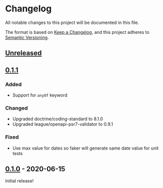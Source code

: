 # Changelog

All notable changes to this project will be documented in this file.

The format is based on [Keep a Changelog](https://keepachangelog.com/en/1.0.0/), and this project adheres to [Semantic Versioning](https://semver.org/spec/v2.0.0.html).

## [Unreleased]

## [0.1.1]
### Added
- Support for `anyOf` keyword 

### Changed
- Upgraded doctrine/coding-standard to 8.1.0
- Upgraded league/openapi-psr7-validator to 0.9.1

### Fixed
- Use max value for dates so faker will generate same date value for unit tests

## [0.1.0] - 2020-06-15

Initial release!

[Unreleased]: https://github.com/canvural/php-openapi-faker/compare/0.1.1...HEAD
[0.1.1]: https://github.com/canvural/php-openapi-faker/compare/0.1.1...0.1.0
[0.1.0]: https://github.com/canvural/php-openapi-faker/releases/tag/0.1.0